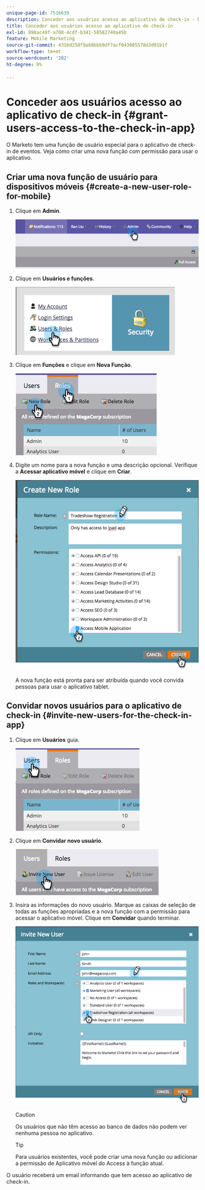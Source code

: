 ```yaml
---
unique-page-id: 7516639
description: Conceder aos usuários acesso ao aplicativo de check-in - Documentação do Marketo - Documentação do produto
title: Conceder aos usuários acesso ao aplicativo de check-in
exl-id: 898ac49f-a708-4cdf-b341-58582740a45b
feature: Mobile Marketing
source-git-commit: 431bd258f9a68bbb9df7acf043085578d3d91b1f
workflow-type: tm+mt
source-wordcount: '202'
ht-degree: 0%

---
```


# Conceder aos usuários acesso ao aplicativo de check-in {#grant-users-access-to-the-check-in-app}

O Marketo tem uma função de usuário especial para o aplicativo de check-in de eventos. Veja como criar uma nova função com permissão para usar o aplicativo.

## Criar uma nova função de usuário para dispositivos móveis {#create-a-new-user-role-for-mobile}

1. Clique em **Admin**.

   ![](assets/image2015-6-2-10-3a39-3a31.png)

1. Clique em **Usuários e funções**.

   ![](assets/image2015-6-2-10-3a56-3a0.png)

1. Clique em **Funções** e clique em **Nova Função**.

   ![](assets/image2015-6-2-11-3a3-3a23.png)

1. Digite um nome para a nova função e uma descrição opcional. Verifique a **Acessar aplicativo móvel** e clique em **Criar**.

   ![](assets/image2015-6-2-11-3a4-3a58.png)

   A nova função está pronta para ser atribuída quando você convida pessoas para usar o aplicativo tablet.

## Convidar novos usuários para o aplicativo de check-in {#invite-new-users-for-the-check-in-app}

1. Clique em **Usuários** guia.

   ![](assets/image2015-6-2-11-3a10-3a42.png)

1. Clique em **Convidar novo usuário**.

   ![](assets/image2015-6-2-11-3a11-3a32.png)

1. Insira as informações do novo usuário. Marque as caixas de seleção de todas as funções apropriadas e a nova função com a permissão para acessar o aplicativo móvel. Clique em **Convidar** quando terminar.

   ![](assets/image2015-6-2-11-3a16-3a26.png)

   >[!CAUTION]
   >
   >Os usuários que não têm acesso ao banco de dados não podem ver nenhuma pessoa no aplicativo.

   >[!TIP]
   >
   >Para usuários existentes, você pode criar uma nova função ou adicionar a permissão de Aplicativo móvel do Access à função atual.

O usuário receberá um email informando que tem acesso ao aplicativo de check-in.

